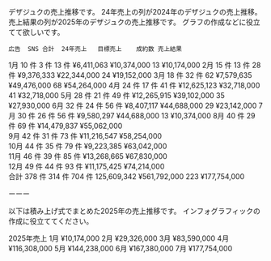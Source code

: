 デザジュクの売上推移です。
24年売上の列が2024年のデザジュクの売上推移。
売上結果の列が2025年のデザジュクの売上推移です。
グラフの作成などに役立てて欲しいです。

	広告	SNS	合計	24年売上	目標売上	成約数	売上結果
							
1月	10 件	3 件	13 件	¥6,411,063	¥10,374,000	13	¥10,174,000
2月	15 件	13 件	28 件	¥9,376,333	¥22,344,000	24	¥19,152,000
3月	18 件	32 件	62	¥7,579,635	¥49,476,000	68	¥54,264,000
4月	24 件	17 件	41 件	¥12,625,123	¥32,718,000	41	¥32,718,000
5月	28 件	21 件	49 件	¥12,265,915	¥39,102,000	35	¥27,930,000
6月	32 件	24 件	56 件	¥8,407,117	¥44,688,000	29	¥23,142,000
7月	30 件	26 件	56 件	¥9,580,297	¥44,688,000	13	¥10,374,000
8月	40 件	29 件	69 件	¥14,479,837	¥55,062,000		
9月	42 件	31 件	73 件	¥11,216,547	¥58,254,000		
10月	44 件	35 件	79 件	¥9,223,385	¥63,042,000		
11月	46 件	39 件	85 件	¥13,268,665	¥67,830,000		
12月	49 件	44 件	93 件	¥11,175,425	¥74,214,000		
合計	378 件	314 件	704 件	125,609,342	¥561,792,000	223	¥177,754,000

ーーー

以下は積み上げ式でまとめた2025年の売上推移です。
インフォグラフィックの作成に役立ててください。

2025年売上
1月 ¥10,174,000
2月 ¥29,326,000
3月 ¥83,590,000
4月 ¥116,308,000
5月 ¥144,238,000
6月 ¥167,380,000
7月 ¥177,754,000